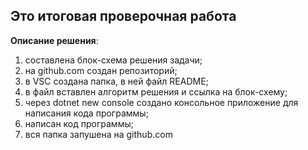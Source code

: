 ## Это итоговая проверочная работа

**Описание решения**:

1) составлена блок-схема решения задачи;  
2) на github.com создан репозиторий;  
3) в VSC создана папка, в ней файл README; 
4) в файл вставлен алгоритм решения и ссылка на блок-схему; 
5) через dotnet new console создано консольное приложение для написания кода программы; 
6) написан код программы; 
7) вся папка запушена на github.com 